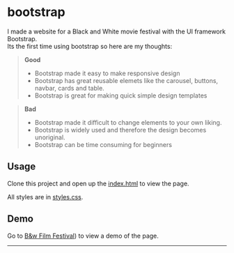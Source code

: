 # bootstrap

I made a website for a Black and White movie festival with the UI framework Bootstrap. \
Its the first time using bootstrap so here are my thoughts:

> **Good**
> + Bootstrap made it easy to make responsive design 
> + Bootstrap has great reusable elemets like the carousel, buttons, navbar, cards and table.
> + Bootstrap is great for making quick simple design templates

> **Bad**
> + Bootstrap made it difficult to change elements to your own liking.
> + Bootstrap is widely used and therefore the design becomes unoriginal.
> + Bootstrap can be time consuming for beginners

## Usage

Clone this project and open up the [index.html](index.html) to view the page. 

All styles are in [styles.css](styles.css).  

## Demo

Go to [B&w Film Festival](http://bwfilmfestiwal.surge.sh/)) to view a demo of the page\.

---
